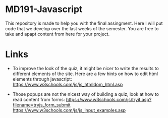 # MD191-Javascript

This repository is made to help you with the final assingment. Here I will put code that we develop over the last weeks of the semester. You are free to take and apapt content from here for your project.

# Links
- To improve the look of the quiz, it might be nicer to write the results to different elements of the site. Here are a few hints on how to edit html elements through javascript: 
https://www.w3schools.com/js/js_htmldom_html.asp

- Those popups are not the nicest way of building a quiz, look at how to read content from forms: 
https://www.w3schools.com/js/tryit.asp?filename=tryjs_form_submit
https://www.w3schools.com/js/js_input_examples.asp
